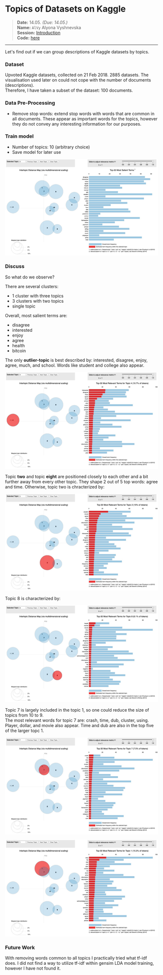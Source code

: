 # Topics of Datasets on Kaggle
> **Date:** 14.05. *(Due: 14.05.)*  
> **Name:** `AlVy` Alyona Vyshnevska  
> **Session:** [Introduction](../index)   
> **Code:** [here](https://github.com/alyonavyshnevska/text_visualization_course/tree/master/05_topic_modeling)   

----


Let's find out if we can group descriptions of Kaggle datasets by topics. 


### Dataset

Upvoted Kaggle datasets, collected on 21 Feb 2018. 2885 datasets. The visualisation used later on could not cope with the number of documents (descriptions).  
Therefore, I have taken a subset of the dataset: 100 documents.

### Data Pre-Processing

- Remove stop words: extend stop words with words that are common in all documents. These appear as important words for the topics,
however they do not convey any interesting information for our purposes.

### Train model
- Number of topics: 10 (arbitrary choice)
- Save model for later use 

![](https://github.com/alyonavyshnevska/text_visualization_course/blob/master/05_topic_modeling/img/overall_salient.jpeg?raw=true)

### Discuss
So what do we observe?

There are several clusters: 
- 1 cluster with three topics
- 3 clusters with two topics 
- single topic

Overall, most salient terms are:
- disagree
- interested
- enjoy
- agree
- health
- bitcoin

The only **outlier-topic** is best described by: interested, disagree, enjoy, agree, much, and school. Words like student and college also appear. 

![](https://github.com/alyonavyshnevska/text_visualization_course/blob/master/05_topic_modeling/img/outlier_topic_4.jpeg?raw=true)

Topic **two** and topic **eight** are positioned closely to each other and a bit further away from every other topic. They shape 2 out of 5 top words: agree and time. Otherwise, topic two is chracterized by: 

![](https://github.com/alyonavyshnevska/text_visualization_course/blob/master/05_topic_modeling/img/topic_2.jpeg?raw=true)

Topic 8 is characterized by:

![](https://github.com/alyonavyshnevska/text_visualization_course/blob/master/05_topic_modeling/img/topic_8.jpeg?raw=true)

Topic 7 is largely included in the topic 1, so one could reduce the size of topics from 10 to 9.  
The most relevant words for topic 7 are: crash, time, dub, cluster, using. Player, dollar, and movie also appear. Time and dub are also in the top five of the larger topc 1.

![](https://github.com/alyonavyshnevska/text_visualization_course/blob/master/05_topic_modeling/img/topic_7.jpeg?raw=true)

![](https://github.com/alyonavyshnevska/text_visualization_course/blob/master/05_topic_modeling/img/topic_1.jpeg?raw=true)

### Future Work

With removing words common to all topics I practically tried what tf-idf does. I did not find a way to utilize tf-idf within gensim LDA model training, however I have not found it. 



